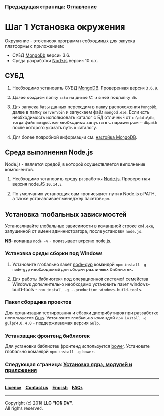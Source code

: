 ### Предыдущая страница: [Оглавление](/docs/ru/index.md)

# Шаг 1 Установка окружения

Окружение - это список программ необходимых для запуска платформы с приложением:

* СУБД [MongoDb](https://www.mongodb.org/) версии 3.6.
* Среда разработки [Node.js](<https://nodejs.org/en/>) версии 10.x.x.

## СУБД

1. Необходимо установить СУБД [MongoDB](https://www.mongodb.org/). Проверенная версия `3.6.9`. 

2. Далее создаем папку `data` на диске C: и в ней подпапку `db`.

3. Для запуска базы данных переходим в папку расположения `MongoDb`, далее в папку `server\bin` и запускаем файл `mongod.exe`.
Если есть необходимость использовать каталог с БД отличный от `c:\data\db`, тогда файл `mongod.exe` необходимо запустить
с параметром `--dbpath` после которого указать путь к каталогу.

4. Для более подробной информации см. [настойка MongoDB](/docs/ru/manuals/mongoDB.md). 

## Среда выполнения Node.js

Node.js - является средой, в которой осуществляется выполнение компонентов. 

1. Необходимо установить среду разработки [Node.js](https://nodejs.org/). Проверенная версия node.JS `10.14.2`.

2. По умолчанию установщик сам прописывает пути к Node.js в PATH, а также устанавливает менеджер пакетов `npm`.

## Установка глобальных зависимостей

Установливайте глобальные зависимости в командной строке `cmd.exe`, запущенной от имени администратора, после установки `node.js`.

**NB:** команда `node -v` - показывает версию node.js.

### Установка среды сборки под Windows

1. Установите глобально пакет [node-gyp](<https://github.com/nodejs/node-gyp>) командой `npm install -g node-gyp` необходимый для сборки различных библиотек. 

2. Для работы библиотеки под операционной системой семейства Windows дополнительно необходимо установить пакет windows-build-tools - `npm install -g --production windows-build-tools`.

### Пакет сборщика проектов

Для организации тестирования и сборки дистрибутивов при разработке используется [Gulp](http://gulpjs.com/). Установите глобально командой `npm install -g gulp@4.0`. `4.0` - поддерживаемая версия `Gulp`. 

### Установщик фронтенд библиотек

Для установки библиотек фронтенд используется [bower](https://bower.io). Установите глобально командой `npm install -g bower`.  


### Следующая страница: [Установка ядра, модулей и приложения](/docs/ru/1_system_deployment/step2_project_with_modules.md)  

--------------------------------------------------------------------------  


 #### [Licence](/LICENSE) &ensp;  [Contact us](https://iondv.ru/index.html) &ensp;  [English](/docs/en/1_system_deployment/step1_installing_environment.md)    &ensp; [FAQs](/faqs.md)  <div><img src="https://mc.iondv.com/watch/local/docs/framework" style="position:absolute; left:-9999px;" height=1 width=1 alt="iondv metrics"></div>         



--------------------------------------------------------------------------  

Copyright (c) 2018 **LLC "ION DV"**.  
All rights reserved.  